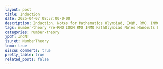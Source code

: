 ```yaml
---
layout: post
title: Induction
date: 2025-04-07 08:57:00-0400
description: Induction. Notes for Mathematics Olympiad, IOQM, RMO, INMO. Problem set, Solutions, Questions, Answers, Hints, Walkthroughs, Discussions, Solutions in pdf.
tags: number-theory Pre-RMO IOQM RMO INMO MathOlympiad Notes Handouts LectureNotes
categories: number-theory
jpdf: IndNT
jsujet: NumberTheory
lnmo: true
giscus_comments: true
pretty_table: true
related_posts: false
---
```


